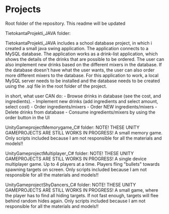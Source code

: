 # Projects
Root folder of the repository.
This readme will be updated

TietokantaProjekti_JAVA folder:

TietokantaProjekti_JAVA includes a school database project, in which i created a small java swing application.
The application connects to a MySQL database. The application works as a drink-list application, 
which shows the details of the drinks that are possible to be ordered. The user can also implement new drinks based on the
different mixers in the database. If the database doesn't have what the user wants, the user can also order more different mixers
to the database. For this application to work, a local MySQL server needs to be installed and the database needs to be created using the
.sql file in the root folder of the project.

in short, what user CAN do:
	- Browse drinks in database (see the cost, and ingredients).
	- Implement new drinks (add ingredients and select amount, select cost)
	- Order ingredients/mixers
	- Order NEW ingredients/mixers
	- Delete drinks from database
	- Consume ingredients/mixers by using the order button in the UI

	
UnityGameprojectMemorygame_C# folder:
 NOTE! THESE UNITY GAMEPROJECTS ARE STILL WORKS IN PROGRESS! 
A small memory game. 
Only scripts included because I am not responsible for all the materials and models!!


UnityGameprojectMultiplayer_C# folder:
 NOTE! THESE UNITY GAMEPROJECTS ARE STILL WORKS IN PROGRESS!
A single device multiplayer game. Up to 4 players at a time. Players fling "bullets" towards spawning targets on screen.
Only scripts included because I am not responsible for all the materials and models!!

UnityGameprojectShyDancers_C# folder:
 NOTE! THESE UNITY GAMEPROJECTS ARE STILL WORKS IN PROGRESS!
A small game, where the player has to find all hiding targets. If not fast enough, targets will flee behind random hides again.
Only scripts included because I am not responsible for all the materials and models!!

